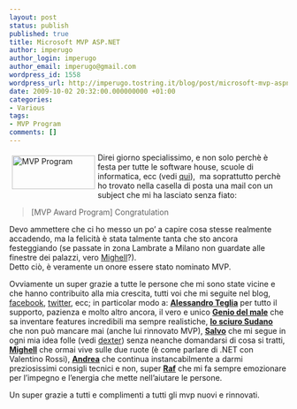 ```yaml
---
layout: post
status: publish
published: true
title: Microsoft MVP ASP.NET
author: imperugo
author_login: imperugo
author_email: imperugo@gmail.com
wordpress_id: 1558
wordpress_url: http://imperugo.tostring.it/blog/post/microsoft-mvp-aspnet/
date: 2009-10-02 20:32:00.000000000 +01:00
categories:
- Various
tags:
- MVP Program
comments: []
---
```

<p>
	<img align="left" alt="MVP Program" height="61" hspace="5" src="http://imperugo.tostring.it/themes/default/images/mvp.png" vspace="5" width="150" />Direi giorno specialissimo, e non solo perch&egrave; &egrave; festa per tutte le software house, scuole di informatica, ecc (vedi <a href="http://www.weloveraf.com/post/2009/10/01/Fact-7b18BB3C3A-DE44-4418-BF14-4A8953444BBB7d.aspx" rel="nofollow" target="_blank" title="www.weloveraf.com">qui</a>),&nbsp; ma soprattutto perch&egrave; ho trovato nella casella di posta una mail con un subject che mi ha lasciato senza fiato:</p>
<blockquote>
	<p>
		[MVP Award Program] Congratulation</p>
</blockquote>
<p>
	Devo ammettere che ci ho messo un po&rsquo; a capire cosa stesse realmente accadendo, ma la felicit&agrave; &egrave; stata talmente tanta che sto ancora festeggiando (se passate in zona Lambrate a Milano non guardate alle finestre dei palazzi, vero <a href="http://www.michelelocuratolo.com/" rel="nofollow" target="_blank" title="Michele Locuratolo">Mighell</a>?). <br />
	Detto ci&ograve;, &egrave; veramente un onore essere stato nominato MVP.</p>
<p>
	Ovviamente un super grazie a tutte le persone che mi sono state vicine e che hanno contribuito alla mia crescita, tutti voi che mi seguite nel blog, <a href="http://www.facebook.com/imperugo" rel="nofollow" target="_blank" title="My Facebook Profile">facebook</a>, <a href="http://twitter.com/imperugo" rel="nofollow" target="_blank" title="Twitter">twitter</a>, ecc; in particolar modo a: <strong><a href="http://blogs.technet.com/alead_msft/" rel="nofollow" target="_blank" title="Alessandro Teglia">Alessandro Teglia</a></strong> per tutto il supporto, pazienza e molto altro ancora, il vero e unico <strong><a href="http://www.geniodelmale.info/" rel="nofollow" target="_blank" title="Lorenzo Barbieri">Genio del male</a></strong>&nbsp;che sa inventare features incredibili ma sempre realistiche, <strong><a href="http://blogs.ugidotnet.org/janky" rel="nofollow" target="_blank">lo sciuro Sudano</a></strong> che non pu&ograve; mancare mai (anche lui rinnovato MVP), <strong><a href="http://blogs.ugidotnet.org/SalvoDiFazio/Default.aspx" rel="nofollow" target="_blank" title="Il Blog di Salvatore Di Fazio">Salvo</a></strong> che mi segue in ogni mia idea folle (vedi <a href="http://imperugo.tostring.it/Categories/Archive/Dexter" target="_blank" title="Dexter Blog Engine">dexter</a>) senza neanche domandarsi di cosa si tratti, <strong><a href="http://www.michelelocuratolo.com/" rel="nofollow" target="_blank" title="Michele Locuratolo">Mighell</a></strong> che ormai vive sulle due ruote (&egrave; come parlare di .NET con Valentino Rossi), <strong><a href="http://blogs.ugidotnet.org/pape" rel="nofollow" target="_blank" title="Andrea Saltarello">Andrea</a></strong> che continua instancabilmente a darmi preziosissimi consigli tecnici e non, super <strong><a href="http://blogs.ugidotnet.org/raffaele/Default.aspx" rel="nofollow" target="_blank" title="Raffaele Rialdi">Raf</a></strong> che mi fa sempre emozionare per l&rsquo;impegno e l&rsquo;energia che mette nell&rsquo;aiutare le persone.</p>
<p>
	Un super grazie a tutti e complimenti a tutti gli mvp nuovi e rinnovati.</p>
